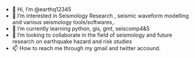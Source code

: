 - 👋 Hi, I’m @earthq12345
- 👀 I’m interested in Seismology Research , seismic waveform modelling and various seismology tools/softwares,.
- 🌱 I’m currently learning python, gis, gmt, seiscomp4&5
- 💞️ I’m looking to collaborate in the field of seismology and future research on earthquake hazard and risk studies
- 📫 How to reach me through my gmail and twitter accound.

<!---
earthq12345/earthq12345 is a ✨ special ✨ repository because its `README.md` (this file) appears on your GitHub profile.
You can click the Preview link to take a look at your changes.
--->
